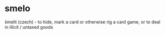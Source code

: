# smelo

šmelit (czech) - to hide, mark a card or otherwise rig a card game, or to deal in illicit / untaxed goods
